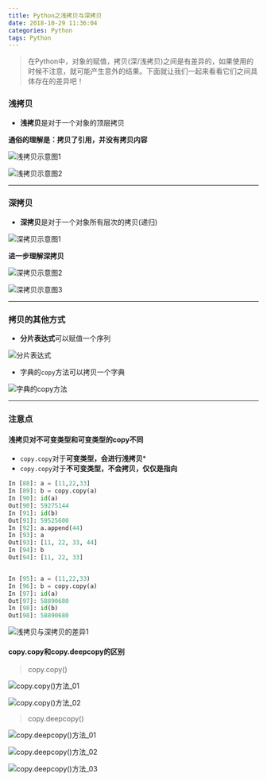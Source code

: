 ```yaml
---
title: Python之浅拷贝与深拷贝
date: 2018-10-29 11:36:04
categories: Python
tags: Python
---
```


>在Python中，对象的赋值，拷贝(深/浅拷贝)之间是有差异的，如果使用的时候不注意，就可能产生意外的结果。下面就让我们一起来看看它们之间具体存在的差异吧！
<!--more-->

### 浅拷贝

* **浅拷贝**是对于一个对象的顶层拷贝

**通俗的理解是：拷贝了引用，并没有拷贝内容**

![浅拷贝示意图1](https://myblogs-photos-1256941622.cos.ap-chengdu.myqcloud.com/Python%E4%B9%8B%E6%B5%85%E6%8B%B7%E8%B4%9D%E4%B8%8E%E6%B7%B1%E6%8B%B7%E8%B4%9D/%E6%B5%85%E6%8B%B7%E8%B4%9D%E7%A4%BA%E6%84%8F%E5%9B%BE1.png '浅拷贝示意图1')

![浅拷贝示意图2](https://myblogs-photos-1256941622.cos.ap-chengdu.myqcloud.com/Python%E4%B9%8B%E6%B5%85%E6%8B%B7%E8%B4%9D%E4%B8%8E%E6%B7%B1%E6%8B%B7%E8%B4%9D/%E6%B5%85%E6%8B%B7%E8%B4%9D%E7%A4%BA%E6%84%8F%E5%9B%BE2.png '浅拷贝示意图2')

---

### 深拷贝

* **深拷贝**是对于一个对象所有层次的拷贝(递归)

![深拷贝示意图1](https://myblogs-photos-1256941622.cos.ap-chengdu.myqcloud.com/Python%E4%B9%8B%E6%B5%85%E6%8B%B7%E8%B4%9D%E4%B8%8E%E6%B7%B1%E6%8B%B7%E8%B4%9D/%E6%B7%B1%E6%8B%B7%E8%B4%9D%E7%A4%BA%E6%84%8F%E5%9B%BE1.png '深拷贝示意图1')

**进一步理解深拷贝**

![深拷贝示意图2](https://myblogs-photos-1256941622.cos.ap-chengdu.myqcloud.com/Python%E4%B9%8B%E6%B5%85%E6%8B%B7%E8%B4%9D%E4%B8%8E%E6%B7%B1%E6%8B%B7%E8%B4%9D/%E6%B7%B1%E6%8B%B7%E8%B4%9D%E7%A4%BA%E6%84%8F%E5%9B%BE2.png '深拷贝示意图2')

![深拷贝示意图3](https://myblogs-photos-1256941622.cos.ap-chengdu.myqcloud.com/Python%E4%B9%8B%E6%B5%85%E6%8B%B7%E8%B4%9D%E4%B8%8E%E6%B7%B1%E6%8B%B7%E8%B4%9D/%E6%B7%B1%E6%8B%B7%E8%B4%9D%E7%A4%BA%E6%84%8F%E5%9B%BE3.png '深拷贝示意图3')

---

### 拷贝的其他方式

* **分片表达式**可以赋值一个序列

![分片表达式](https://myblogs-photos-1256941622.cos.ap-chengdu.myqcloud.com/Python%E4%B9%8B%E6%B5%85%E6%8B%B7%E8%B4%9D%E4%B8%8E%E6%B7%B1%E6%8B%B7%E8%B4%9D/%E5%88%86%E7%89%87%E8%A1%A8%E8%BE%BE%E5%BC%8F.png '分片表达式')

* 字典的`copy`方法可以拷贝一个字典

![字典的copy方法](https://myblogs-photos-1256941622.cos.ap-chengdu.myqcloud.com/Python%E4%B9%8B%E6%B5%85%E6%8B%B7%E8%B4%9D%E4%B8%8E%E6%B7%B1%E6%8B%B7%E8%B4%9D/%E5%AD%97%E5%85%B8copy%E6%96%B9%E6%B3%95.png '字典的copy方法')

---

### 注意点

#### 浅拷贝对不可变类型和可变类型的copy不同

* `copy.copy`对于**可变类型，会进行浅拷贝***
* `copy.copy`对于**不可变类型，不会拷贝，仅仅是指向**

```Python
In [88]: a = [11,22,33]
In [89]: b = copy.copy(a)
In [90]: id(a)
Out[90]: 59275144
In [91]: id(b)
Out[91]: 59525600
In [92]: a.append(44)
In [93]: a
Out[93]: [11, 22, 33, 44]
In [94]: b
Out[94]: [11, 22, 33]


In [95]: a = (11,22,33)
In [96]: b = copy.copy(a)
In [97]: id(a)
Out[97]: 58890680
In [98]: id(b)
Out[98]: 58890680
```

![浅拷贝与深拷贝的差异1](https://myblogs-photos-1256941622.cos.ap-chengdu.myqcloud.com/Python%E4%B9%8B%E6%B5%85%E6%8B%B7%E8%B4%9D%E4%B8%8E%E6%B7%B1%E6%8B%B7%E8%B4%9D/%E6%B5%85%E6%8B%B7%E8%B4%9D%E4%B8%8E%E6%B7%B1%E6%8B%B7%E8%B4%9D%E7%9A%84%E5%B7%AE%E5%BC%821.png '浅拷贝与深拷贝的差异1')


#### copy.copy和copy.deepcopy的区别

> copy.copy()

![copy.copy()方法_01](https://myblogs-photos-1256941622.cos.ap-chengdu.myqcloud.com/Python%E4%B9%8B%E6%B5%85%E6%8B%B7%E8%B4%9D%E4%B8%8E%E6%B7%B1%E6%8B%B7%E8%B4%9D/copy.copy()_01.png 'copy.copy()方法_01')

![copy.copy()方法_02](https://myblogs-photos-1256941622.cos.ap-chengdu.myqcloud.com/Python%E4%B9%8B%E6%B5%85%E6%8B%B7%E8%B4%9D%E4%B8%8E%E6%B7%B1%E6%8B%B7%E8%B4%9D/copy.copy()_02.png 'copy.copy()方法_02')


> copy.deepcopy()

![copy.deepcopy()方法_01](https://myblogs-photos-1256941622.cos.ap-chengdu.myqcloud.com/Python%E4%B9%8B%E6%B5%85%E6%8B%B7%E8%B4%9D%E4%B8%8E%E6%B7%B1%E6%8B%B7%E8%B4%9D/copy.deepcopy()_01.png 'copy.deepcopy()方法_01')

![copy.deepcopy()方法_02](https://myblogs-photos-1256941622.cos.ap-chengdu.myqcloud.com/Python%E4%B9%8B%E6%B5%85%E6%8B%B7%E8%B4%9D%E4%B8%8E%E6%B7%B1%E6%8B%B7%E8%B4%9D/copy.deepcopy()_02.png 'copy.deepcopy()方法_02')

![copy.deepcopy()方法_03](https://myblogs-photos-1256941622.cos.ap-chengdu.myqcloud.com/Python%E4%B9%8B%E6%B5%85%E6%8B%B7%E8%B4%9D%E4%B8%8E%E6%B7%B1%E6%8B%B7%E8%B4%9D/copy.deepcopy()_03.png 'copy.deepcopy()方法_03')